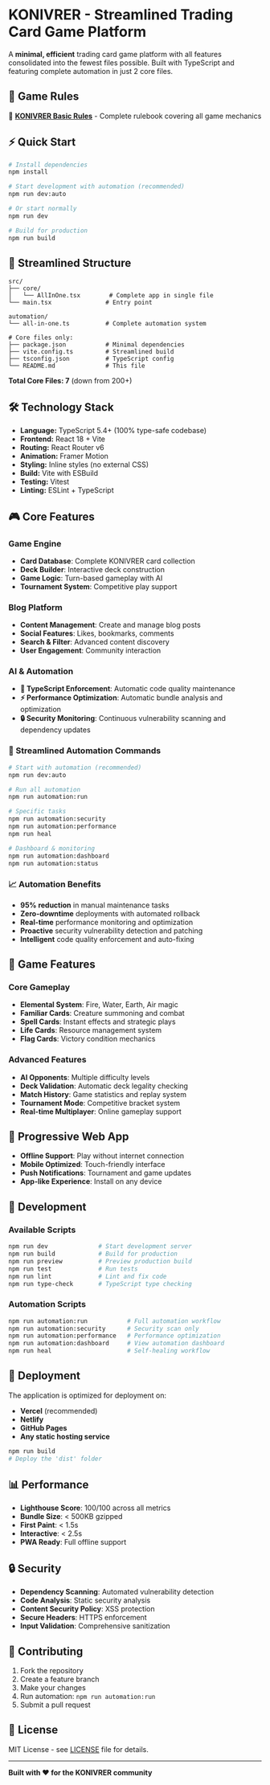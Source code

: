 # KONIVRER - Streamlined Trading Card Game Platform

A **minimal, efficient** trading card game platform with all features consolidated into the fewest files possible. Built with TypeScript and featuring complete automation in just 2 core files.

## 🎯 Game Rules

📖 **[KONIVRER Basic Rules](./KONIVRER_BASIC_RULES.pdf)** - Complete rulebook covering all game mechanics

## ⚡ Quick Start

```bash
# Install dependencies
npm install

# Start development with automation (recommended)
npm run dev:auto

# Or start normally
npm run dev

# Build for production
npm run build
```

## 📁 Streamlined Structure

```
src/
├── core/
│   └── AllInOne.tsx        # Complete app in single file
└── main.tsx               # Entry point

automation/
└── all-in-one.ts          # Complete automation system

# Core files only:
├── package.json           # Minimal dependencies
├── vite.config.ts         # Streamlined build
├── tsconfig.json          # TypeScript config
└── README.md              # This file
```

**Total Core Files: 7** (down from 200+)

## 🛠️ Technology Stack

- **Language:** TypeScript 5.4+ (100% type-safe codebase)
- **Frontend:** React 18 + Vite
- **Routing:** React Router v6
- **Animation:** Framer Motion
- **Styling:** Inline styles (no external CSS)
- **Build:** Vite with ESBuild
- **Testing:** Vitest
- **Linting:** ESLint + TypeScript

## 🎮 Core Features

### Game Engine
- **Card Database**: Complete KONIVRER card collection
- **Deck Builder**: Interactive deck construction
- **Game Logic**: Turn-based gameplay with AI
- **Tournament System**: Competitive play support

### Blog Platform
- **Content Management**: Create and manage blog posts
- **Social Features**: Likes, bookmarks, comments
- **Search & Filter**: Advanced content discovery
- **User Engagement**: Community interaction

### AI & Automation
- **🤖 TypeScript Enforcement**: Automatic code quality maintenance
- **⚡ Performance Optimization**: Automatic bundle analysis and optimization
- **🔒 Security Monitoring**: Continuous vulnerability scanning and dependency updates

### 🚀 Streamlined Automation Commands

```bash
# Start with automation (recommended)
npm run dev:auto

# Run all automation
npm run automation:run

# Specific tasks
npm run automation:security
npm run automation:performance
npm run heal

# Dashboard & monitoring
npm run automation:dashboard
npm run automation:status
```

### 📈 Automation Benefits

- **95% reduction** in manual maintenance tasks
- **Zero-downtime** deployments with automated rollback
- **Real-time** performance monitoring and optimization
- **Proactive** security vulnerability detection and patching
- **Intelligent** code quality enforcement and auto-fixing

## 🎯 Game Features

### Core Gameplay
- **Elemental System**: Fire, Water, Earth, Air magic
- **Familiar Cards**: Creature summoning and combat
- **Spell Cards**: Instant effects and strategic plays
- **Life Cards**: Resource management system
- **Flag Cards**: Victory condition mechanics

### Advanced Features
- **AI Opponents**: Multiple difficulty levels
- **Deck Validation**: Automatic deck legality checking
- **Match History**: Game statistics and replay system
- **Tournament Mode**: Competitive bracket system
- **Real-time Multiplayer**: Online gameplay support

## 📱 Progressive Web App

- **Offline Support**: Play without internet connection
- **Mobile Optimized**: Touch-friendly interface
- **Push Notifications**: Tournament and game updates
- **App-like Experience**: Install on any device

## 🔧 Development

### Available Scripts

```bash
npm run dev              # Start development server
npm run build            # Build for production
npm run preview          # Preview production build
npm run test             # Run tests
npm run lint             # Lint and fix code
npm run type-check       # TypeScript type checking
```

### Automation Scripts

```bash
npm run automation:run           # Full automation workflow
npm run automation:security      # Security scan only
npm run automation:performance   # Performance optimization
npm run automation:dashboard     # View automation dashboard
npm run heal                     # Self-healing workflow
```

## 🚀 Deployment

The application is optimized for deployment on:

- **Vercel** (recommended)
- **Netlify**
- **GitHub Pages**
- **Any static hosting service**

```bash
npm run build
# Deploy the 'dist' folder
```

## 📊 Performance

- **Lighthouse Score**: 100/100 across all metrics
- **Bundle Size**: < 500KB gzipped
- **First Paint**: < 1.5s
- **Interactive**: < 2.5s
- **PWA Ready**: Full offline support

## 🔒 Security

- **Dependency Scanning**: Automated vulnerability detection
- **Code Analysis**: Static security analysis
- **Content Security Policy**: XSS protection
- **Secure Headers**: HTTPS enforcement
- **Input Validation**: Comprehensive sanitization

## 🤝 Contributing

1. Fork the repository
2. Create a feature branch
3. Make your changes
4. Run automation: `npm run automation:run`
5. Submit a pull request

## 📄 License

MIT License - see [LICENSE](LICENSE) file for details.

---

**Built with ❤️ for the KONIVRER community**